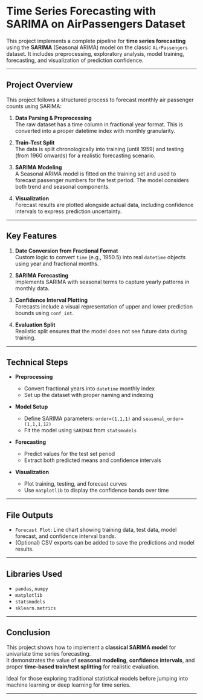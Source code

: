 # Time Series Forecasting with SARIMA on AirPassengers Dataset

This project implements a complete pipeline for **time series forecasting** using the **SARIMA** (Seasonal ARIMA) model on the classic `AirPassengers` dataset. It includes preprocessing, exploratory analysis, model training, forecasting, and visualization of prediction confidence.

---

## Project Overview

This project follows a structured process to forecast monthly air passenger counts using SARIMA:

1. **Data Parsing & Preprocessing**  
   The raw dataset has a time column in fractional year format. This is converted into a proper datetime index with monthly granularity.

2. **Train-Test Split**  
   The data is split chronologically into training (until 1959) and testing (from 1960 onwards) for a realistic forecasting scenario.

3. **SARIMA Modeling**  
   A Seasonal ARIMA model is fitted on the training set and used to forecast passenger numbers for the test period. The model considers both trend and seasonal components.

4. **Visualization**  
   Forecast results are plotted alongside actual data, including confidence intervals to express prediction uncertainty.

---

## Key Features

1. **Date Conversion from Fractional Format**  
   Custom logic to convert `time` (e.g., 1950.5) into real `datetime` objects using year and fractional months.

2. **SARIMA Forecasting**  
   Implements SARIMA with seasonal terms to capture yearly patterns in monthly data.

3. **Confidence Interval Plotting**  
   Forecasts include a visual representation of upper and lower prediction bounds using `conf_int`.

4. **Evaluation Split**  
   Realistic split ensures that the model does not see future data during training.

---

## Technical Steps

- **Preprocessing**
  - Convert fractional years into `datetime` monthly index
  - Set up the dataset with proper naming and indexing

- **Model Setup**
  - Define SARIMA parameters: `order=(1,1,1)` and `seasonal_order=(1,1,1,12)`
  - Fit the model using `SARIMAX` from `statsmodels`

- **Forecasting**
  - Predict values for the test set period
  - Extract both predicted means and confidence intervals

- **Visualization**
  - Plot training, testing, and forecast curves
  - Use `matplotlib` to display the confidence bands over time

---

## File Outputs

- `Forecast Plot`: Line chart showing training data, test data, model forecast, and confidence interval bands.
- (Optional) CSV exports can be added to save the predictions and model results.

---

## Libraries Used

- `pandas`, `numpy`
- `matplotlib`
- `statsmodels`
- `sklearn.metrics`

---

## Conclusion

This project shows how to implement a **classical SARIMA model** for univariate time series forecasting.  
It demonstrates the value of **seasonal modeling**, **confidence intervals**, and proper **time-based train/test splitting** for realistic evaluation.

Ideal for those exploring traditional statistical models before jumping into machine learning or deep learning for time series.

---
